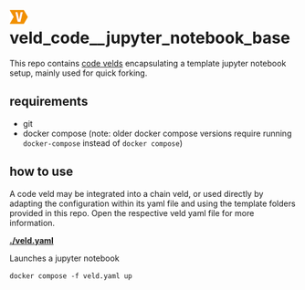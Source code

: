 # ![veld chain](https://raw.githubusercontent.com/veldhub/.github/refs/heads/main/images/symbol_V_letter.png) veld_code__jupyter_notebook_base

This repo contains [code velds](https://zenodo.org/records/13322913) encapsulating a template 
jupyter notebook setup, mainly used for quick forking.

## requirements

- git
- docker compose (note: older docker compose versions require running `docker-compose` instead of 
  `docker compose`)

## how to use

A code veld may be integrated into a chain veld, or used directly by adapting the configuration 
within its yaml file and using the template folders provided in this repo. Open the respective veld 
yaml file for more information.

**[./veld.yaml](./veld.yaml)** 

Launches a jupyter notebook

```
docker compose -f veld.yaml up
```

